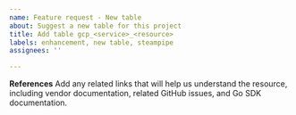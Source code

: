 ```yaml
---
name: Feature request - New table
about: Suggest a new table for this project
title: Add table gcp_<service>_<resource>
labels: enhancement, new table, steampipe
assignees: ''

---
```


**References**
Add any related links that will help us understand the resource, including vendor documentation, related GitHub issues, and Go SDK documentation.
